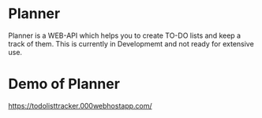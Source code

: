 # Planner
Planner is a WEB-API which helps you to create TO-DO lists and keep a track of them.
This is currently in Developmemt and not ready for extensive use.
# Demo of Planner
https://todolisttracker.000webhostapp.com/
